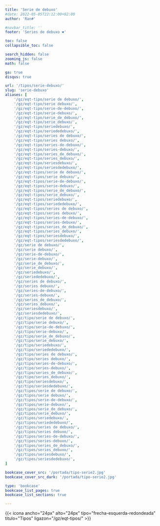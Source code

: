```yaml
---
title: 'Serie de debuxo'
#date: 2022-05-05T22:12:00+02:00
author: 'Ran#'

#navbar_title: ''
footer: 'Series de debuxo ❤️'

toc: false
collapsible_toc: false

search_hidden: false
zooming_js: false
math: false

ga: true
disqus: true

url: '/tipos/serie-debuxo/'
slug: 'serie-debuxo'
aliases: [
    '/gz/eqt-tipo/serie de debuxo/',
    '/gz/eqt-tipo/serie debuxo/',
    '/gz/eqt-tipo/serie-de-debuxo/',
    '/gz/eqt-tipo/serie-debuxo/',
    '/gz/eqt-tipo/serie_de_debuxo/',
    '/gz/eqt-tipo/serie_debuxo/',
    '/gz/eqt-tipo/seriedebuxo/',
    '/gz/eqt-tipo/seriededebuxo/',
    '/gz/eqt-tipo/series de debuxo/',
    '/gz/eqt-tipo/series debuxo/',
    '/gz/eqt-tipo/series-de-debuxo/',
    '/gz/eqt-tipo/series-debuxo/',
    '/gz/eqt-tipo/series_de_debuxo/',
    '/gz/eqt-tipo/series_debuxo/',
    '/gz/eqt-tipo/seriesdebuxo/',
    '/gz/eqt-tipo/seriesdedebuxo/',
    '/gz/eqt-tipos/serie de debuxo/',
    '/gz/eqt-tipos/serie debuxo/',
    '/gz/eqt-tipos/serie-de-debuxo/',
    '/gz/eqt-tipos/serie-debuxo/',
    '/gz/eqt-tipos/serie_de_debuxo/',
    '/gz/eqt-tipos/serie_debuxo/',
    '/gz/eqt-tipos/seriedebuxo/',
    '/gz/eqt-tipos/seriededebuxo/',
    '/gz/eqt-tipos/series de debuxo/',
    '/gz/eqt-tipos/series debuxo/',
    '/gz/eqt-tipos/series-de-debuxo/',
    '/gz/eqt-tipos/series-debuxo/',
    '/gz/eqt-tipos/series_de_debuxo/',
    '/gz/eqt-tipos/series_debuxo/',
    '/gz/eqt-tipos/seriesdebuxo/',
    '/gz/eqt-tipos/seriesdedebuxo/',
    '/gz/serie de debuxo/',
    '/gz/serie debuxo/',
    '/gz/serie-de-debuxo/',
    '/gz/serie-debuxo/',
    '/gz/serie_de_debuxo/',
    '/gz/serie_debuxo/',
    '/gz/seriedebuxo/',
    '/gz/seriededebuxo/',
    '/gz/series de debuxo/',
    '/gz/series debuxo/',
    '/gz/series-de-debuxo/',
    '/gz/series-debuxo/',
    '/gz/series_de_debuxo/',
    '/gz/series_debuxo/',
    '/gz/seriesdebuxo/',
    '/gz/seriesdedebuxo/',
    '/gz/tipo/serie de debuxo/',
    '/gz/tipo/serie debuxo/',
    '/gz/tipo/serie-de-debuxo/',
    '/gz/tipo/serie-debuxo/',
    '/gz/tipo/serie_de_debuxo/',
    '/gz/tipo/serie_debuxo/',
    '/gz/tipo/seriedebuxo/',
    '/gz/tipo/seriededebuxo/',
    '/gz/tipo/series de debuxo/',
    '/gz/tipo/series debuxo/',
    '/gz/tipo/series-de-debuxo/',
    '/gz/tipo/series-debuxo/',
    '/gz/tipo/series_de_debuxo/',
    '/gz/tipo/series_debuxo/',
    '/gz/tipo/seriesdebuxo/',
    '/gz/tipo/seriesdedebuxo/',
    '/gz/tipos/serie de debuxo/',
    '/gz/tipos/serie debuxo/',
    '/gz/tipos/serie-de-debuxo/',
    '/gz/tipos/serie-debuxo/',
    '/gz/tipos/serie_de_debuxo/',
    '/gz/tipos/serie_debuxo/',
    '/gz/tipos/seriedebuxo/',
    '/gz/tipos/seriededebuxo/',
    '/gz/tipos/series de debuxo/',
    '/gz/tipos/series debuxo/',
    '/gz/tipos/series-de-debuxo/',
    '/gz/tipos/series-debuxo/',
    '/gz/tipos/series_de_debuxo/',
    '/gz/tipos/series_debuxo/',
    '/gz/tipos/seriesdebuxo/',
    '/gz/tipos/seriesdedebuxo/',
]

bookcase_cover_src: '/portada/tipo-serie2.jpg'
bookcase_cover_src_dark: '/portada/tipo-serie2.jpg'

type: 'bookcase'
bookcase_list_pages: true
bookcase_list_sections: true

---
```


{{< icona ancho="24px" alto="24px" tipo="frecha-esquerda-redondeada" titulo="Tipos" ligazon="/gz/eqt-tipos/" >}}
